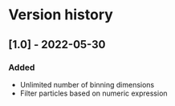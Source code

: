 # Version history

## [1.0] - 2022-05-30
### Added
- Unlimited number of binning dimensions
- Filter particles based on numeric expression

